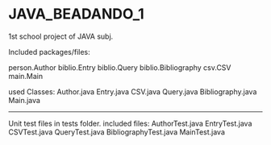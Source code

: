 # JAVA_BEADANDO_1
1st school project of JAVA subj.

Included packages/files:

person.Author
biblio.Entry
biblio.Query
biblio.Bibliography
csv.CSV
main.Main

used Classes:
 Author.java
  Entry.java
  CSV.java
  Query.java
  Bibliography.java
  Main.java

--------------------------------------------------------------
Unit test files in tests folder.
included files:
  AuthorTest.java
  EntryTest.java
  CSVTest.java
  QueryTest.java
  BibliographyTest.java
  MainTest.java
